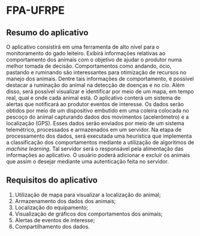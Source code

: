 # FPA-UFRPE

## Resumo do aplicativo

O aplicativo consistirá em uma ferramenta de alto nível para o monitoramento do gado leiteiro. Exibirá informações 
relativas ao comportamento dos animais com o objetivo de ajudar o produtor numa melhor tomada de decisão. Comportamentos
como andando, ócio, pastando e ruminando são interessantes para otimização de recursos no manejo dos animais. Dentre tais
informações de comportamento, é possível destacar a ruminação do animal na detecção de doenças e no cio. Além disso,
será possível visualizar e identificar por meio de um mapa, em tempo real, qual e onde cada animal está. O aplicativo 
conterá um sistema de alertas que notificará ao produtor eventos de interesse. Os dados serão obtidos por meio de um 
dispositivo embutido em uma coleira colocada no pescoço do animal capturando dados dos movimentos (acelerômetro) e a 
localização (GPS). Esses dados serão enviados por meio de um sistema telemétrico, processados e armazenados em um servidor. 
Na etapa de processamento dos dados, será executada uma heurística que implementa a classificação dos comportamentos 
mediante a utilização de algoritmos de *machine learning*. Tal servidor será o responsável pela alimentação das informações
ao aplicativo. O usuário poderá adicionar e excluir os animais que assim o desejar mediante uma autenticação feita no servidor.


## Requisitos do aplicativo

1. Utilização de mapa para visualizar a localização do animal;
2. Armazenamento dos dados dos animais;
3. Localização do equipamento;
4. Visualização de gráficos dos comportamentos dos animais;
5. Alertas de eventos de interesse;
6. Compartilhamento dos dados.
